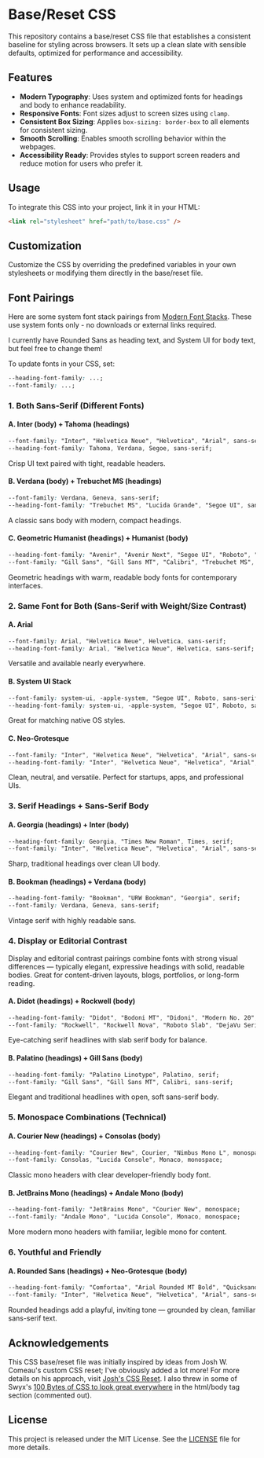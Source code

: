 # Base/Reset CSS

This repository contains a base/reset CSS file that establishes a consistent baseline for styling across browsers. It sets up a clean slate with sensible defaults, optimized for performance and accessibility.

## Features

- **Modern Typography**: Uses system and optimized fonts for headings and body to enhance readability.
- **Responsive Fonts**: Font sizes adjust to screen sizes using `clamp`.
- **Consistent Box Sizing**: Applies `box-sizing: border-box` to all elements for consistent sizing.
- **Smooth Scrolling**: Enables smooth scrolling behavior within the webpages.
- **Accessibility Ready**: Provides styles to support screen readers and reduce motion for users who prefer it.

## Usage

To integrate this CSS into your project, link it in your HTML:

```html
<link rel="stylesheet" href="path/to/base.css" />
```

## Customization

Customize the CSS by overriding the predefined variables in your own stylesheets or modifying them directly in the base/reset file.

## Font Pairings

Here are some system font stack pairings from [Modern Font Stacks](https://modernfontstacks.com/). These use system fonts only - no downloads or external links required.

I currently have Rounded Sans as heading text, and System UI for body text, but feel free to change them! 

To update fonts in your CSS, set:

```css
--heading-font-family: ...;
--font-family: ...;
```

### 1. Both Sans-Serif (Different Fonts)

#### A. Inter (body) + Tahoma (headings)

```css
--font-family: "Inter", "Helvetica Neue", "Helvetica", "Arial", sans-serif;
--heading-font-family: Tahoma, Verdana, Segoe, sans-serif;
```

Crisp UI text paired with tight, readable headers.


#### B. Verdana (body) + Trebuchet MS (headings)

```css
--font-family: Verdana, Geneva, sans-serif;
--heading-font-family: "Trebuchet MS", "Lucida Grande", "Segoe UI", sans-serif;
```

A classic sans body with modern, compact headings.


#### C. Geometric Humanist (headings) + Humanist (body)

```css
--heading-font-family: "Avenir", "Avenir Next", "Segoe UI", "Roboto", "Helvetica", sans-serif;
--font-family: "Gill Sans", "Gill Sans MT", "Calibri", "Trebuchet MS", sans-serif;
```

Geometric headings with warm, readable body fonts for contemporary interfaces.


### 2. Same Font for Both (Sans-Serif with Weight/Size Contrast)

#### A. Arial

```css
--font-family: Arial, "Helvetica Neue", Helvetica, sans-serif;
--heading-font-family: Arial, "Helvetica Neue", Helvetica, sans-serif;
```

Versatile and available nearly everywhere.


#### B. System UI Stack

```css
--font-family: system-ui, -apple-system, "Segoe UI", Roboto, sans-serif;
--heading-font-family: system-ui, -apple-system, "Segoe UI", Roboto, sans-serif;
```

Great for matching native OS styles.


#### C. Neo-Grotesque

```css
--font-family: "Inter", "Helvetica Neue", "Helvetica", "Arial", sans-serif;
--heading-font-family: "Inter", "Helvetica Neue", "Helvetica", "Arial", sans-serif;
```

Clean, neutral, and versatile. Perfect for startups, apps, and professional UIs.


### 3. Serif Headings + Sans-Serif Body

#### A. Georgia (headings) + Inter (body)

```css
--heading-font-family: Georgia, "Times New Roman", Times, serif;
--font-family: "Inter", "Helvetica Neue", "Helvetica", "Arial", sans-serif;
```

Sharp, traditional headings over clean UI body.


#### B. Bookman (headings) + Verdana (body)

```css
--heading-font-family: "Bookman", "URW Bookman", "Georgia", serif;
--font-family: Verdana, Geneva, sans-serif;
```

Vintage serif with highly readable sans.


### 4. Display or Editorial Contrast

Display and editorial contrast pairings combine fonts with strong visual differences — typically elegant, expressive headings with solid, readable bodies. Great for content-driven layouts, blogs, portfolios, or long-form reading.

#### A. Didot (headings) + Rockwell (body)

```css
--heading-font-family: "Didot", "Bodoni MT", "Didoni", "Modern No. 20", serif;
--font-family: "Rockwell", "Rockwell Nova", "Roboto Slab", "DejaVu Serif", serif;
```

Eye-catching serif headlines with slab serif body for balance.


#### B. Palatino (headings) + Gill Sans (body)

```css
--heading-font-family: "Palatino Linotype", Palatino, serif;
--font-family: "Gill Sans", "Gill Sans MT", Calibri, sans-serif;
```

Elegant and traditional headlines with open, soft sans-serif body.


### 5. Monospace Combinations (Technical)

#### A. Courier New (headings) + Consolas (body)

```css
--heading-font-family: "Courier New", Courier, "Nimbus Mono L", monospace;
--font-family: Consolas, "Lucida Console", Monaco, monospace;
```

Classic mono headers with clear developer-friendly body font.


#### B. JetBrains Mono (headings) + Andale Mono (body)

```css
--heading-font-family: "JetBrains Mono", "Courier New", monospace;
--font-family: "Andale Mono", "Lucida Console", Monaco, monospace;
```

More modern mono headers with familiar, legible mono for content.


### 6. Youthful and Friendly

#### A. Rounded Sans (headings) + Neo-Grotesque (body)

```css
--heading-font-family: "Comfortaa", "Arial Rounded MT Bold", "Quicksand", "Verdana", sans-serif;
--font-family: "Inter", "Helvetica Neue", "Helvetica", "Arial", sans-serif;
```

Rounded headings add a playful, inviting tone — grounded by clean, familiar sans-serif text.


## Acknowledgements

This CSS base/reset file was initially inspired by ideas from Josh W. Comeau's custom CSS reset; I've obviously added a lot more! For more details on his approach, visit [Josh's CSS Reset](https://www.joshwcomeau.com/css/custom-css-reset/). I also threw in some of Swyx's [100 Bytes of CSS to look great everywhere](https://www.swyx.io/css-100-bytes) in the html/body tag section (commented out).

## License

This project is released under the MIT License. See the [LICENSE](LICENSE) file for more details.
